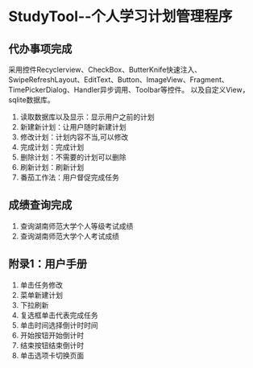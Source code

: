 # StudyTool--个人学习计划管理程序
## 代办事项完成
采用控件Recyclerview、CheckBox、ButterKnife快速注入、SwipeRefreshLayout、EditText、Button、ImageView、Fragment、TimePickerDialog、Handler异步调用、Toolbar等控件。
以及自定义View，sqlite数据库。

1. 读取数据库以及显示：显示用户之前的计划
2. 新建新计划：让用户随时新建计划
3. 修改计划：计划内容不当,可以修改
4. 完成计划：完成计划
5. 删除计划：不需要的计划可以删除
6. 刷新计划：刷新计划
7. 番茄工作法：用户督促完成任务
## 成绩查询完成
1. 查询湖南师范大学个人等级考试成绩
2. 查询湖南师范大学个人考试成绩
## 附录1：用户手册

1. 单击任务修改
2. 菜单新建计划
3. 下拉刷新
4. 复选框单击代表完成任务
5. 单击时间选择倒计时时间
6. 开始按钮开始倒计时
7.  结束按钮结束倒计时
8.  单击选项卡切换页面
